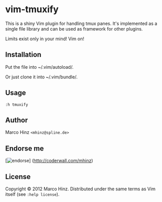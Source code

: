 # vim-tmuxify

This is a shiny Vim plugin for handling tmux panes. It's implemented as a single
file library and can be used as framework for other plugins.

Limits exist only in your mind! Vim on!

## Installation

Put the file into ~/.vim/autoload/.

Or just clone it into ~/.vim/bundle/.

## Usage

`:h tmuxify`

## Author

Marco Hinz `<mhinz@spline.de>`

## Endorse me

[![endorse](http://api.coderwall.com/mhinz/endorse.png)]
(http://coderwall.com/mhinz)

## License

Copyright © 2012 Marco Hinz. Distributed under the same terms as Vim itself (see
`:help license`).
